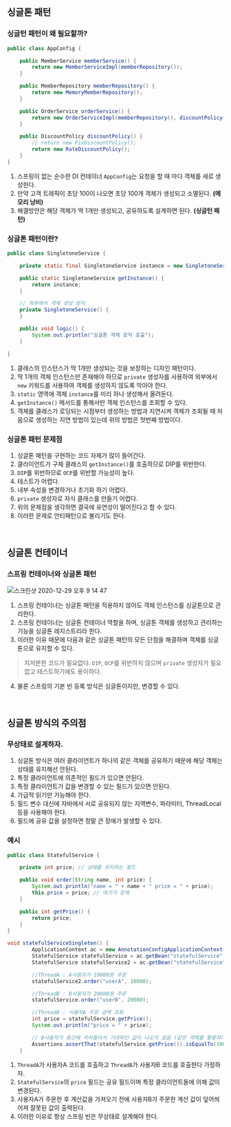 ## 싱글톤 패턴 
### 싱글턴 패턴이 왜 필요할까? 
```java
public class AppConfig {

    public MemberService memberService() {
        return new MemberServiceImpl(memberRepository());
    }

    public MemberRepository memberRepository() {
        return new MemoryMemberRepository();
    }

    public OrderService orderService() {
        return new OrderServiceImpl(memberRepository(), discountPolicy());
    }

    public DiscountPolicy discountPolicy() {
        // return new FixDiscountPolicy();
        return new RateDiscountPolicy();
    }
}
```
1. 스프링이 없는 순수한 DI 컨테이너 `AppConfig`는 요청을 할 때 마다 객체를 새로 생성한다.
2. 만약 고객 트래픽이 초당 100이 나오면 초당 100개 객체가 생성되고 소멸된다. **(메모리 낭비)** 
3. 해결방안은 해당 객체가 딱 1개만 생성되고, 공유하도록 설계하면 된다. **(싱글턴 패턴)**

### 싱글톤 패턴이란?
```java
public class SingletoneService {

    private static final SingletoneService instance = new SingletoneService();

    public static SingletoneService getInstance() {
        return instance;
    }

    // 외부에서 객체 생성 방지
    private SingletoneService() {
    }

    public void logic() {
        System.out.println("싱글톤 객체 로직 호출");
    }

}
```
1. 클래스의 인스턴스가 딱 1개만 생성되는 것을 보장하는 디자인 패턴이다.
2. 딱 1개의 객체 인스턴스만 존재해야 하므로 `private` 생성자를 사용하여 외부에서 `new` 키워드를 사용하여 객체를 생성하지 않도록 막아야 한다.
3. `static` 영역에 객체 `instance`를 미리 하나 생성해서 올려둔다.
4. `getInstance()` 메서드를 통해서만 객체 인스턴스를 조회할 수 있다.
5. 객체를 클래스가 로딩되는 시점부터 생성하는 방법과 지연시켜 객체가 조회될 때 처음으로 생성하는 지연 방법이 있는데 위의 방법은 첫번째 방법이다.

### 싱글톤 패턴 문제점 
1. 싱글톤 패턴을 구현하는 코드 자체가 많이 들어간다.
2. 클라이언트가 구체 클래스의 `getInstance()`를 호출하므로 DIP를 위반한다.
3. `DIP`를 위반하므로 `OCP`를 위반할 가능성이 높다.
4. 테스트가 어렵다.
5. 내부 속성을 변경하거나 초기화 하기 어렵다.
6. `private` 생성자로 자식 클래스를 만들기 어렵다.
7. 위의 문제점을 생각하면 결국에 유연성이 떨어진다고 할 수 있다. 
8. 이러한 문제로 안티패턴으로 불리기도 한다.

<br/>

## 싱글톤 컨테이너 
### 스프링 컨테이너와 싱글톤 패턴
![스크린샷 2020-12-29 오후 9 14 47](https://user-images.githubusercontent.com/44944031/103283076-f120dd00-4a1a-11eb-9c15-bd92fc61298e.png)
1. 스프링 컨테이너는 싱글톤 패턴을 적용하지 않아도 객체 인스턴스를 싱글톤으로 관리한다.
2. 스프링 컨테이너는 싱글톤 컨테이너 역할을 하며, 싱글톤 객체를 생성하고 관리하는 기능을 싱글톤 레지스트리라 한다.
3. 이러한 이유 때문에 다음과 같은 싱글톤 패턴의 모든 단점을 해결하며 객체를 싱글톤으로 유지할 수 있다.
> 지저분한 코드가 필요없다.
> `DIP`, `OCP`를 위반하지 않으며 `private` 생성자가 필요없고 테스트하기에도 용이하다. 
4. 물론 스프링의 기본 빈 등록 방식은 싱글톤이지만, 변경할 수 있다.

<br/>

## 싱글톤 방식의 주의점
### 무상태로 설계하자. 
1. 싱글톤 방식은 여러 클라이언트가 하나의 같은 객체를 공유하기 때문에 해당 객체는 상태를 유지해선 안된다.
2. 특정 클라이언트에 의존적인 필드가 있으면 안된다.
3. 특정 클라이언트가 값을 변경할 수 있는 필드가 있으면 안된다.
4. 가급적 읽기만 가능해야 한다.
5. 필드 변수 대신에 자바에서 서로 공유되지 않는 지역변수, 파라미터, ThreadLocal 등을 사용해야 한다.
6. 필드에 공유 값을 설정하면 정말 큰 장애가 발생할 수 있다.

### 예시 
``` java
public class StatefulService {

    private int price; // 상태를 유지하는 필드

    public void order(String name, int price) {
        System.out.println("name = " + name + " price = " + price);
        this.price = price; // 여기가 문제
    }

    public int getPrice() {
        return price;
    }
}

void statefulServiceSingleton() {
        ApplicationContext ac = new AnnotationConfigApplicationContext(TestConfig.class);
        StatefulService statefulService = ac.getBean("statefulService", StatefulService.class);
        StatefulService statefulService2 = ac.getBean("statefulService", StatefulService.class);

        //ThreadA : A사용자가 10000원 주문
        statefulService2.order("userA", 10000);

        //ThreadB : B사용자가 20000원 주문
        statefulService.order("userB", 20000);

        //ThreadA : 사용자A 주문 금액 조회
        int price = statefulService.getPrice();
        System.out.println("price = " + price);

        // B사용자가 중간에 끼어들어서 기대하던 값이 나오지 않음 (같은 객체를 활용하다보니..)
        Assertions.assertThat(statefulService.getPrice()).isEqualTo(10000);
    }
```
1. `ThreadA`가 사용자A 코드를 호출하고 `ThreadB`가 사용자B 코드를 호출한다 가정하자.
2. `StatefulService`의 `price` 필드는 공유 필드이며 특정 클라이언트들에 의해 값이 변경된다. 
3. 사용자A가 주문한 후 계산값을 가져오기 전에 사용자B가 주문한 계산 값이 덮어씌어져 잘못된 값이 출력된다.
4. 이러한 이유로 항상 스프링 빈은 무상태로 설계해야 한다.

